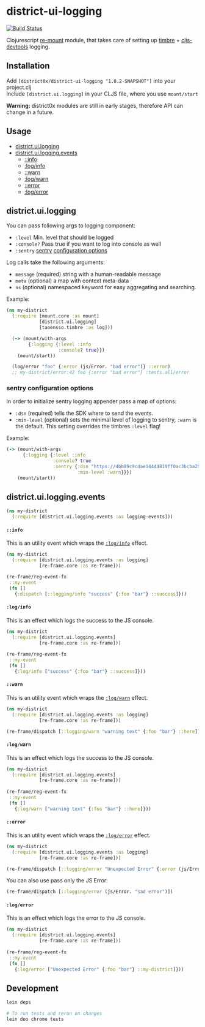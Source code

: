 # district-ui-logging

[![Build Status](https://travis-ci.org/district0x/district-ui-logging.svg?branch=master)](https://travis-ci.org/district0x/district-ui-logging)

Clojurescript [re-mount](https://github.com/district0x/d0x-INFRA/blob/master/re-mount.md) module, that takes care of setting up [timbre](https://github.com/ptaoussanis/timbre) + [cljs-devtools](https://github.com/binaryage/cljs-devtools) logging.

## Installation
Add `[district0x/district-ui-logging "1.0.2-SNAPSHOT"]` into your project.clj  
Include `[district.ui.logging]` in your CLJS file, where you use `mount/start`

**Warning:** district0x modules are still in early stages, therefore API can change in a future.

## Usage

- [district.ui.logging](#module)
- [district.ui.logging.events](#events)
  - [::info](#info-event)
  - [:log/info](#info-fx)
  - [::warn](#warn-event)
  - [:log/warn](#warn-fx)
  - [::error](#error-event)
  - [:log/error](#error-fx)

## <a name="module"> district.ui.logging

You can pass following args to logging component: 
* `:level` Min. level that should be logged
* `:console?` Pass true if you want to log into console as well
* `:sentry` [sentry](https://sentry.io/) [configuration options](#sentry)

Log calls take the following arguments:

* `message` (required) string with a human-readable message
* `meta` (optional) a map with context meta-data
* `ns` (optional) namespaced keyword for easy aggregating and searching.

Example:

```clojure
(ns my-district
  (:require [mount.core :as mount]
            [district.ui.logging]
            [taoensso.timbre :as log]))

  (-> (mount/with-args
        {:logging {:level :info
                   :console? true}})
    (mount/start))

  (log/error "foo" {:error (js/Error. "bad error")} ::error)
  ;; my-district/error:42 foo {:error "bad error"} :tests.all/error
```

### <a name="sentry"> sentry configuration options
In order to initialize sentry logging appender pass a map of options:

* `:dsn` (required) tells the SDK where to send the events.
* `:min-level` (optional) sets the minimal level of logging to sentry, `:warn` is the default. This setting overrides the timbres `:level` flag!

Example:

```clojure
(-> (mount/with-args
      {:logging {:level :info
                 :console? true
                 :sentry {:dsn "https://4bb89c9cdae14444819ff0ac3bcba253@sentry.io/1306960"
                          :min-level :warn}}})
    (mount/start))
```

## <a name="events"> district.ui.logging.events

```clojure
(ns my-district
  (:require [district.ui.logging.events :as logging-events]))
```

#### <a name="info-event">`::info`
This is an utility event which wraps the [`:log/info`](#info-fx) effect.

```clojure
(ns my-district
  (:require [district.ui.logging.events :as logging]
            [re-frame.core :as re-frame]))

(re-frame/reg-event-fx
 ::my-event
 (fn []
   {:dispatch [::logging/info "success" {:foo "bar"} ::success]}))
```

#### <a name="success-fx">`:log/info`
This is an effect which logs the success to the JS console.

```clojure
(ns my-district
  (:require [district.ui.logging.events]
            [re-frame.core :as re-frame]))
            
(re-frame/reg-event-fx
 ::my-event
 (fn []
   {:log/info ["success" {:foo "bar"} ::success]}))
```

#### <a name="warn-event">`::warn`
This is an utility event which wraps the [`:log/warn`](#warn-fx) effect.

```clojure
(ns my-district
  (:require [district.ui.logging.events :as logging]
            [re-frame.core :as re-frame]))

(re-frame/dispatch [::logging/warn "warning text" {:foo "bar"} ::here])
```

#### <a name="warn-fx">`:log/warn`
This is an effect which logs the success to the JS console.

```clojure
(ns my-district
  (:require [district.ui.logging.events]
            [re-frame.core :as re-frame]))
            
(re-frame/reg-event-fx
 ::my-event
 (fn []
   {:log/warn ["warning text" {:foo "bar"} ::here]}))
```

#### <a name="error-event">`::error`
This is an utility event which wraps the [`:log/error`](#error-fx) effect.

```clojure
(ns my-district
  (:require [district.ui.logging.events :as logging]
            [re-frame.core :as re-frame]))

(re-frame/dispatch [::logging/error "Unexpected Error" {:error (js/Error. "sad error") :foo "bar"} ::my-district])
```
You can also use pass only the JS Error: 
 
```clojure
(re-frame/dispatch [::logging/error (js/Error. "sad error")])
```
 
#### <a name="error-fx">`:log/error`
This is an effect which logs the error to the JS console.

```clojure
(ns my-district
  (:require [district.ui.logging.events]
            [re-frame.core :as re-frame]))
            
(re-frame/reg-event-fx
 ::my-event
 (fn []
   {:log/error ["Unexpected Error" {:foo "bar"} ::my-district]}))
```

## Development
```bash
lein deps

# To run tests and rerun on changes
lein doo chrome tests
```

